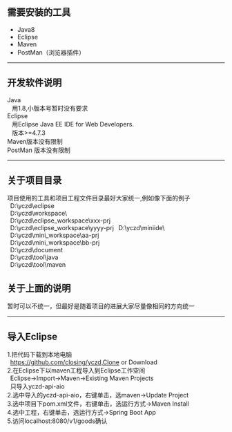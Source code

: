 ## 需要安装的工具  
* Java8
* Eclipse
* Maven
* PostMan（浏览器插件）
----
## 开发软件说明  
Java  
&ensp; 用1.8,小版本号暂时没有要求  
Eclipse  
&ensp; 用Eclipse Java EE IDE for Web Developers.  
&ensp; 版本>=4.7.3  
Maven版本没有限制  
PostMan 版本没有限制    

----

## 关于项目目录  
项目使用的工具和项目工程文件目录最好大家统一,例如像下面的例子  
&ensp;D:\yczd\eclipse\
&ensp;D:\yczd\workspace\  
&ensp;D:\yczd\eclipse_workspace\xxx-prj  
&ensp;D:\yczd\eclipse_workspace\yyyy-prj
&ensp;D:\yczd\miniide\  
&ensp;D:\yczd\mini_workspace\aa-prj  
&ensp;D:\yczd\mini_workspace\bb-prj  
&ensp;D:\yczd\document  
&ensp;D:\yczd\tool\java  
&ensp;D:\yczd\tool\maven    
## 关于上面的说明
暂时可以不统一，但最好是随着项目的进展大家尽量像相同的方向统一 

----

## 导入Eclipse
1.把代码下载到本地电脑  
&ensp;https://github.com/closing/yczd,Clone or Download  
2.在Eclipse下以maven工程导入到Eclipse工作空间    
&ensp;Eclipse->Import->Maven->Existing Maven Projects    
&ensp;只导入yczd-api-aio  
2.选中导入的yczd-api-aio，右键单击，选maven->Update Project  
3.选中项目下pom.xml文件，右键单击，选运行方式->Maven Install    
4.选中工程，右键单击，选运行方式->Spring Boot App     
5.访问localhost:8080/v1/goods确认    
